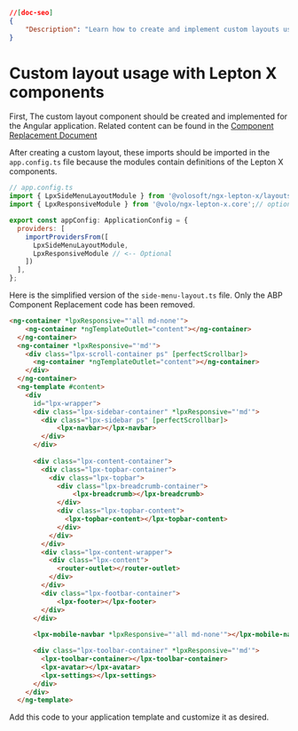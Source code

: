 ```json
//[doc-seo]
{
    "Description": "Learn how to create and implement custom layouts using Lepton X components in Angular applications for enhanced UI flexibility."
}
```

# Custom layout usage with Lepton X components


First, The custom layout component should be created and implemented for the Angular application.
Related content can be found in the [Component Replacement Document](../../framework/ui/angular/component-replacement.md#how-to-replace-a-layout)


After creating a custom layout, these imports should be imported in the `app.config.ts` file because the modules contain definitions of the Lepton X components.


```javascript
// app.config.ts
import { LpxSideMenuLayoutModule } from '@volosoft/ngx-lepton-x/layouts';
import { LpxResponsiveModule } from '@volo/ngx-lepton-x.core';// optional. Only, if you are using lpxResponsive directive

export const appConfig: ApplicationConfig = {
  providers: [
    importProvidersFrom([
      LpxSideMenuLayoutModule,
  	  LpxResponsiveModule // <-- Optional
    ])
  ],
};
```

Here is the simplified version of the `side-menu-layout.ts` file. Only the ABP Component Replacement code has been removed.


```html
<ng-container *lpxResponsive="'all md-none'">
    <ng-container *ngTemplateOutlet="content"></ng-container>
  </ng-container>
  <ng-container *lpxResponsive="'md'">
    <div class="lpx-scroll-container ps" [perfectScrollbar]>
      <ng-container *ngTemplateOutlet="content"></ng-container>
    </div>
  </ng-container>
  <ng-template #content>
    <div
      id="lpx-wrapper">
      <div class="lpx-sidebar-container" *lpxResponsive="'md'">
        <div class="lpx-sidebar ps" [perfectScrollbar]>
            <lpx-navbar></lpx-navbar>
        </div>
      </div>
  
      <div class="lpx-content-container">
        <div class="lpx-topbar-container">
          <div class="lpx-topbar">
            <div class="lpx-breadcrumb-container">
                <lpx-breadcrumb></lpx-breadcrumb>
            </div>
            <div class="lpx-topbar-content">
              <lpx-topbar-content></lpx-topbar-content>
            </div>
          </div>
        </div>
        <div class="lpx-content-wrapper">
          <div class="lpx-content">
            <router-outlet></router-outlet>
          </div>
        </div>
        <div class="lpx-footbar-container">
            <lpx-footer></lpx-footer>
        </div>
      </div>
  
      <lpx-mobile-navbar *lpxResponsive="'all md-none'"></lpx-mobile-navbar>

      <div class="lpx-toolbar-container" *lpxResponsive="'md'">
        <lpx-toolbar-container></lpx-toolbar-container>
        <lpx-avatar></lpx-avatar>
        <lpx-settings></lpx-settings>
      </div>
    </div>
  </ng-template>

```

Add this code to your application template and customize it as desired.
